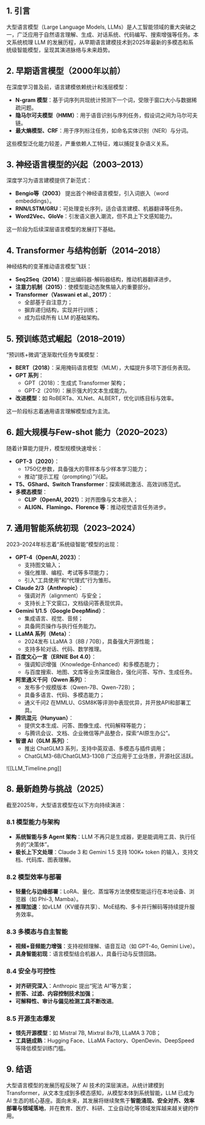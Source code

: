 ## 1. 引言

大型语言模型（Large Language Models, LLMs）是人工智能领域的重大突破之一，广泛应用于自然语言理解、生成、对话系统、代码编写、搜索增强等任务。本文系统梳理 LLM 的发展历程，从早期语言建模技术到2025年最新的多模态和系统级智能模型，呈现其演进脉络与未来趋势。

## 2. 早期语言模型（2000年以前）

在深度学习普及前，语言建模依赖统计和浅层模型：
- **N-gram 模型**：基于词序列共现统计预测下一个词，受限于窗口大小与数据稀疏问题。
- **隐马尔可夫模型（HMM）**：用于语音识别与序列任务，假设词之间为马尔可夫链。
- **最大熵模型、CRF**：用于序列标注任务，如命名实体识别（NER）与分词。

这些模型泛化能力较差，严重依赖人工特征，难以捕捉复杂语义关系。

## 3. 神经语言模型的兴起（2003–2013）

深度学习为语言建模提供了新范式：
- **Bengio等（2003）** 提出首个神经语言模型，引入词嵌入（word embeddings）。
- **RNN/LSTM/GRU**：可处理变长序列，适合语言建模、机器翻译等任务。
- **Word2Vec、GloVe**：引发语义嵌入潮流，但不具上下文感知能力。

这一阶段为后续深层语言模型的发展打下基础。

## 4. Transformer 与结构创新（2014–2018）

神经结构的变革推动语言模型飞跃：
- **Seq2Seq（2014）**：提出编码器-解码器结构，推动机器翻译进步。
- **注意力机制（2015）**：使模型能动态聚焦输入的重要部分。
- **Transformer（Vaswani et al., 2017）**：
    - 全部基于自注意力；
    - 摒弃递归结构，实现并行训练；
    - 成为后续所有 LLM 的基础架构。

## 5. 预训练范式崛起（2018–2019）

“预训练+微调”逐渐取代任务专属模型：
- **BERT（2018）**：采用掩码语言模型（MLM），大幅提升多项下游任务表现。
- **GPT 系列**：
    - GPT（2018）：生成式 Transformer 架构；
    - GPT-2（2019）：展示强大的文本生成能力。
- **改进模型**：如 RoBERTa、XLNet、ALBERT，优化训练目标与效率。

这一阶段标志着通用语言理解模型成为主流。

## 6. 超大规模与Few-shot 能力（2020–2023）

随着计算能力提升，模型规模快速增长：
- **GPT-3（2020）**：
    - 1750亿参数，具备强大的零样本与少样本学习能力；
    - 推动“提示工程（prompting）”兴起。
- **T5、GShard、Switch Transformer**：探索稀疏激活、高效训练范式。
- **多模态模型**：
    - **CLIP（OpenAI, 2021）**：对齐图像与文本嵌入；
    - **ALIGN、Flamingo、Florence 等**：推动视觉语言任务进步。

## 7. 通用智能系统初现（2023–2024）

2023–2024年标志着“系统级智能”模型的出现：
- **GPT-4（OpenAI, 2023）**：
    - 支持图文输入；
    - 强化推理、编程、考试等多项能力；
    - 引入“工具使用”和“代理式”行为雏形。
- **Claude 2/3（Anthropic）**：
    - 强调对齐（alignment）与安全；
    - 支持长上下文窗口，文档级问答表现优异。
- **Gemini 1/1.5（Google DeepMind）**：
    - 集成语言、视觉、音频；
    - 具备网页操作与执行任务能力。
- **LLaMA 系列（Meta）**：
    - 2024发布 LLaMA 3（8B / 70B），具备强大开源性能；
    - 支持多轮对话、代码、数学推理。
- **百度文心一言（ERNIE Bot 4.0）**：
    - 强调知识增强（Knowledge-Enhanced）和多模态能力；
    - 与百度搜索、地图、文库等业务深度融合，强化问答、写作、生成任务。
- **阿里通义千问（Qwen 系列）**：
    - 发布多个规模版本（Qwen-7B、Qwen-72B）；
    - 具备多语言、代码、多模态能力；
    - 通义千问2 在MMLU、GSM8K等评测中表现优异，并开放API和部署工具。
- **腾讯混元（Hunyuan）**：
    - 提供文本生成、问答、图像生成、代码解释等能力；
    - 与腾讯会议、文档、企业微信等产品整合，探索“AI原生办公”。
- **智谱 AI（GLM 系列）**：
    - 推出 ChatGLM3 系列，支持中英双语、多模态与插件调用；
    - ChatGLM3-6B/ChatGLM3-130B 广泛应用于工业场景，开源社区活跃。

![[LLM_Timeline.png]]

## 8. 最新趋势与挑战（2025）

截至2025年，大型语言模型在以下方向持续演进：

### 8.1 模型能力与架构

- **系统智能与多 Agent 架构**：LLM 不再只是生成器，更是能调用工具、执行任务的“决策体”。
- **极长上下文处理**：Claude 3 和 Gemini 1.5 支持 100K+ token 的输入，支持文档、代码库、图表理解。

### 8.2 模型效率与部署

- **轻量化与边缘部署**：LoRA、量化、蒸馏等方法使模型能运行在本地设备、浏览器（如 Phi-3, Mamba）。
- **推理加速**：如vLLM（KV缓存共享）、MoE结构、多卡并行解码等持续提升服务效率。

### 8.3 多模态与自主智能

- **视频+音频能力增强**：支持视频理解、语音互动（如 GPT-4o, Gemini Live）。
- **具身智能初现**：语言模型结合机器人，具备行动与反馈回路。

### 8.4 安全与可控性

- **对齐研究深入**：Anthropic 提出“宪法 AI”等方案；
- **拒答、过滤、内容控制技术加强**；
- **可解释性、审计与偏见检测工具不断改进**。

### 8.5 开源生态爆发

- **领先开源模型**：如 Mistral 7B, Mixtral 8x7B, LLaMA 3 70B；
- **工具链成熟**：Hugging Face、LLaMA Factory、OpenDevin、DeepSpeed 等降低模型训练门槛。

## 9. 结语

大型语言模型的发展历程反映了 AI 技术的深层演进。从统计建模到Transformer，从文本生成到多模态感知，从模型本体到系统智能，LLM 已成为 AI 生态的核心基座。面向未来，其发展将继续聚焦于**智能涌现、安全对齐、效率部署与领域落地**，并在教育、医疗、科研、工业自动化等领域发挥越来越关键的作用。